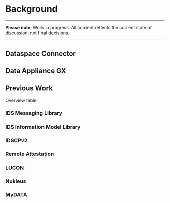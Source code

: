 # Background <!-- {docsify-ignore-all} -->

---

**Please note**: Work in progress. All content reflects the current state of discussion, not final decisions.

---

## Dataspace Connector

## Data Appliance GX

## Previous Work

Overview table

### IDS Messaging Library

### IDS Information Model Library

### IDSCPv2

### Remote Attestation

### LUCON

### Nukleus

### MyDATA
